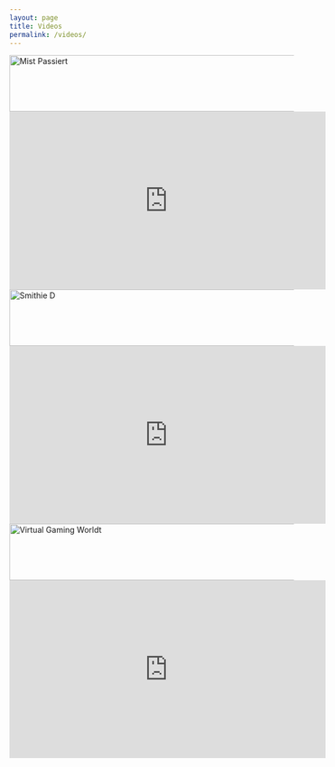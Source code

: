 ```yaml
---
layout: page
title: Videos
permalink: /videos/
---
```


<a href="https://www.youtube.com/user/MistPassiert" target="_blank">
<img src="{{ site.url }}/assets/MistPassiert.PNG" alt="Mist Passiert" width="560" height="100" border="0">

<iframe width="560" height="315" src="https://www.youtube.com/embed/eLs6BMIvXL0" frameborder="0" allowfullscreen></iframe>


<a href="https://www.youtube.com/channel/UCS3DjNR8y6tKX7LSjV_RRKA" target="_blank">
<img src="{{ site.url }}/assets/Smithie_d.PNG" alt="Smithie D" width="560" height="100" border="0">

<iframe width="560" height="315" src="https://www.youtube.com/embed/QPRSexnKbw0" frameborder="0" allowfullscreen></iframe>


<a href="https://www.youtube.com/channel/UCdJt2BvAOnFa9uEvbiDBF9g" target="_blank">
<img src="{{ site.url }}/assets/VGM.PNG" alt="Virtual Gaming Worldt" width="560" height="100" border="0">

<iframe width="560" height="315" src="https://www.youtube.com/embed/Yt4EB035DDA" frameborder="0" allowfullscreen></iframe>
